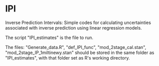 # IPI
Inverse Prediction Intervals: Simple codes for calculating uncertainties associated with inverse prediction using linear regression models. 

The script "IPI_estimates" is the file to run.  

The files:  "Generate_data.R", "def_IPI_func", "mod_2stage_cal.stan", "mod_2stage_IP_1miltinewy.stan" should be stored in the same folder as "IPI_estimates", with that folder set as R's working directory.  

